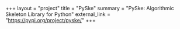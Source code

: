 +++
layout = "project"
title = "PySke"
summary = "PySke: Algorithmic Skeleton Library for Python"
external_link = "https://pypi.org/project/pyske/"
+++
